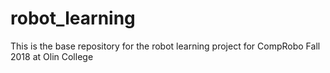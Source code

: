 # robot_learning
This is the base repository for the robot learning project for CompRobo Fall 2018 at Olin College
